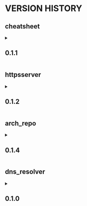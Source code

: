 # VERSION HISTORY

## cheatsheet
<details>
   <summary> <h2><b> 0.1.1 </b></h2> </summary>  
   
- [x] first version
- [x] include podman information
- [x] podman-tui troubleshooting 
</details>

## httpsserver 
<details>
   <summary> <h2><b> 0.1.2 </b></h2> </summary>
   
- [x] first version
- [x] retrieve key and cert files from host directory
- [ ] improve image size (currently around 1.2 Gb)
- [ ] dispatch Dockerfile in smaller layers
</details>

## arch_repo 
<details>
   <summary> <h2><b> 0.1.4 </b></h2> </summary>
   
- [x] first version
- [x] retrieve key and cert files from host directory
- [x] make the host folder containing key/repo data accessible to the container image build **fixed by copying files into the same dir as Dockerfile**
- [x] added unzip package for convenience
- [x] added variable PACKAGE_ZIP_URL & PACKAGE_ZIP to enable retrieving packages from a remote zip file
- [ ] fix HTTPS Server only sharing **public/** folder
- [ ] improve image size (currently around 1.2 Gb)
- [ ] dispatch Dockerfile in smaller layers
</details>

## dns_resolver
<details>
   <summary> <h2><b> 0.1.0 </b></h2> </summary>
   
- [x] first version on host port 5003 => KO
- [ ] unblock port 53 and rebuild container
- [ ] test 
</details>
